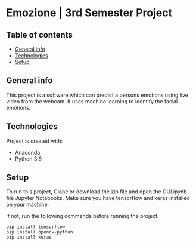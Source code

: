 # Emozione | 3rd Semester Project

## Table of contents
* [General info](#general-info)
* [Technologies](#technologies)
* [Setup](#setup)

## General info
This project is a software which can predict a persons emotions using live video from the webcam. It uses machine learning to identify the facial emotions.
	
## Technologies
Project is created with:
* Anaconda
* Python 3.6
	
## Setup
To run this project, Clone or download the zip file and open the GUI.ipynb file Jupyter Notebooks. Make sure you have tensorflow and keras installed on your machine.

if not, run the following commands before running the project.

```
pip install tensorflow
pip install opencv-python
pip install keras
```
